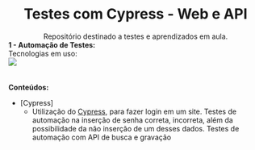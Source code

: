 <h1 align=center>Testes com Cypress - Web e API</h1>
<div align=center>Repositório destinado a testes e aprendizados em aula.</div>
<strong>1 - Automação de Testes:</strong><br>
Tecnologias em uso:
<div>
    <img src="https://img.shields.io/badge/Cypress-green">
</div>
<br></br>
<strong>Conteúdos:</strong>

* [Cypress]
  * Utilização do [Cypress](https://www.cypress.io), para fazer login em um site. Testes de automação na inserção de senha correta, incorreta, além da possibilidade da não inserção de um desses dados. Testes de automação com API de busca e gravação
